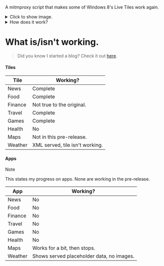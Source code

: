 A mitmproxy script that makes some of Windows 8's Live Tiles work again.
<details>
<summary>Click to show image.</summary>
  
|<img width="1363" height="908" alt="Windows 8.1's Start Screen, showing Finance, News, Games, Food, and Travel tiles, all with modern data." src="https://github.com/user-attachments/assets/bb83052b-a22c-4b80-a798-52dde7d50172" />|
|     :---:      | 
| <i>Not all tiles are working yet, view the list below for deatils</i> |

</details>

<details>
<summary>How does it work?</summary>
  
This diagram should help.
```mermaid
graph TD;
    Windows-->mitmproxy;
    mitmproxy-->RSS;
    RSS-->metrobox;
    metrobox-->Tile-Data;
    Tile-Data-->Windows;
```
In other words, Windows contacts mitmproxy first, mitmproxy edits the returned data which it gets from metrobox parsing RSS feeds.

</details>

# What is/isn't working.

> Did you know I started a blog? Check it out [here](https://boks-oks.github.io/).

#### Tiles
| Tile | Working? |
| ------------- | ------------- |
| News | Complete |
| Food | Complete |
| Finance | Not true to the original. |
| Travel | Complete |
| Games | Complete |
| Health | No |
| Maps | Not in this pre-release. |
| Weather | XML served, tile isn't working. |

#### Apps

> [!NOTE]  
> This states my progress on apps. None are working in the pre-release.

| App | Working? |
| ------------- | ------------- |
| News | No |
| Food | No |
| Finance | No |
| Travel | No |
| Games | No |
| Health | No |
| Maps | Works for a bit, then stops. |
| Weather | Shows served placeholder data, no images. |
